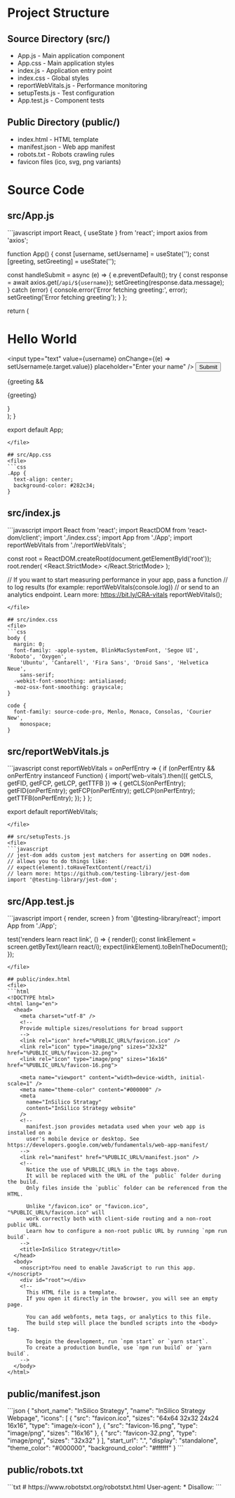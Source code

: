 # Project Structure

## Source Directory (src/)
- App.js - Main application component
- App.css - Main application styles
- index.js - Application entry point
- index.css - Global styles
- reportWebVitals.js - Performance monitoring
- setupTests.js - Test configuration
- App.test.js - Component tests

## Public Directory (public/)
- index.html - HTML template
- manifest.json - Web app manifest
- robots.txt - Robots crawling rules
- favicon files (ico, svg, png variants)

# Source Code

## src/App.js
<file>
```javascript
import React, { useState } from 'react';
import axios from 'axios';

function App() {
  const [username, setUsername] = useState('');
  const [greeting, setGreeting] = useState('');

  const handleSubmit = async (e) => {
    e.preventDefault();
    try {
      const response = await axios.get(`/api/${username}`);
      setGreeting(response.data.message);
    } catch (error) {
      console.error('Error fetching greeting:', error);
      setGreeting('Error fetching greeting');
    }
  };

  return (
    <div className="App">
      <h1>Hello World</h1>
      <form onSubmit={handleSubmit}>
        <input
          type="text"
          value={username}
          onChange={(e) => setUsername(e.target.value)}
          placeholder="Enter your name"
        />
        <button type="submit">Submit</button>
      </form>
      {greeting && <p>{greeting}</p>}
    </div>
  );
}

export default App;
```
</file>

## src/App.css
<file>
```css
.App {
  text-align: center;
  background-color: #282c34;
}
```
</file>

## src/index.js
<file>
```javascript
import React from 'react';
import ReactDOM from 'react-dom/client';
import './index.css';
import App from './App';
import reportWebVitals from './reportWebVitals';

const root = ReactDOM.createRoot(document.getElementById('root'));
root.render(
  <React.StrictMode>
    <App />
  </React.StrictMode>
);

// If you want to start measuring performance in your app, pass a function
// to log results (for example: reportWebVitals(console.log))
// or send to an analytics endpoint. Learn more: https://bit.ly/CRA-vitals
reportWebVitals();
```
</file>

## src/index.css
<file>
```css
body {
  margin: 0;
  font-family: -apple-system, BlinkMacSystemFont, 'Segoe UI', 'Roboto', 'Oxygen',
    'Ubuntu', 'Cantarell', 'Fira Sans', 'Droid Sans', 'Helvetica Neue',
    sans-serif;
  -webkit-font-smoothing: antialiased;
  -moz-osx-font-smoothing: grayscale;
}

code {
  font-family: source-code-pro, Menlo, Monaco, Consolas, 'Courier New',
    monospace;
}
```
</file>

## src/reportWebVitals.js
<file>
```javascript
const reportWebVitals = onPerfEntry => {
  if (onPerfEntry && onPerfEntry instanceof Function) {
    import('web-vitals').then(({ getCLS, getFID, getFCP, getLCP, getTTFB }) => {
      getCLS(onPerfEntry);
      getFID(onPerfEntry);
      getFCP(onPerfEntry);
      getLCP(onPerfEntry);
      getTTFB(onPerfEntry);
    });
  }
};

export default reportWebVitals;
```
</file>

## src/setupTests.js
<file>
```javascript
// jest-dom adds custom jest matchers for asserting on DOM nodes.
// allows you to do things like:
// expect(element).toHaveTextContent(/react/i)
// learn more: https://github.com/testing-library/jest-dom
import '@testing-library/jest-dom';
```
</file>

## src/App.test.js
<file>
```javascript
import { render, screen } from '@testing-library/react';
import App from './App';

test('renders learn react link', () => {
  render(<App />);
  const linkElement = screen.getByText(/learn react/i);
  expect(linkElement).toBeInTheDocument();
});
```
</file>

## public/index.html
<file>
```html
<!DOCTYPE html>
<html lang="en">
  <head>
    <meta charset="utf-8" />
    <!--
    Provide multiple sizes/resolutions for broad support
    -->
    <link rel="icon" href="%PUBLIC_URL%/favicon.ico" />
    <link rel="icon" type="image/png" sizes="32x32" href="%PUBLIC_URL%/favicon-32.png">
    <link rel="icon" type="image/png" sizes="16x16" href="%PUBLIC_URL%/favicon-16.png">

    <meta name="viewport" content="width=device-width, initial-scale=1" />
    <meta name="theme-color" content="#000000" />
    <meta
      name="InSilico Stratagy"
      content="InSilico Strategy website"
    />
    <!--
      manifest.json provides metadata used when your web app is installed on a
      user's mobile device or desktop. See https://developers.google.com/web/fundamentals/web-app-manifest/
    -->
    <link rel="manifest" href="%PUBLIC_URL%/manifest.json" />
    <!--
      Notice the use of %PUBLIC_URL% in the tags above.
      It will be replaced with the URL of the `public` folder during the build.
      Only files inside the `public` folder can be referenced from the HTML.

      Unlike "/favicon.ico" or "favicon.ico", "%PUBLIC_URL%/favicon.ico" will
      work correctly both with client-side routing and a non-root public URL.
      Learn how to configure a non-root public URL by running `npm run build`.
    -->
    <title>InSilico Strategy</title>
  </head>
  <body>
    <noscript>You need to enable JavaScript to run this app.</noscript>
    <div id="root"></div>
    <!--
      This HTML file is a template.
      If you open it directly in the browser, you will see an empty page.

      You can add webfonts, meta tags, or analytics to this file.
      The build step will place the bundled scripts into the <body> tag.

      To begin the development, run `npm start` or `yarn start`.
      To create a production bundle, use `npm run build` or `yarn build`.
    -->
  </body>
</html>
```
</file>

## public/manifest.json
<file>
```json
{
  "short_name": "InSilico Strategy",
  "name": "InSilico Strategy Webpage",
  "icons": [
    {
      "src": "favicon.ico",
      "sizes": "64x64 32x32 24x24 16x16",
      "type": "image/x-icon"
    },
    {
      "src": "favicon-16.png",
      "type": "image/png",
      "sizes": "16x16"
    },
    {
      "src": "favicon-32.png",
      "type": "image/png",
      "sizes": "32x32"
    }
  ],
  "start_url": ".",
  "display": "standalone",
  "theme_color": "#000000",
  "background_color": "#ffffff"
}
```
</file>

## public/robots.txt
<file>
```txt
# https://www.robotstxt.org/robotstxt.html
User-agent: *
Disallow:
```
</file>
